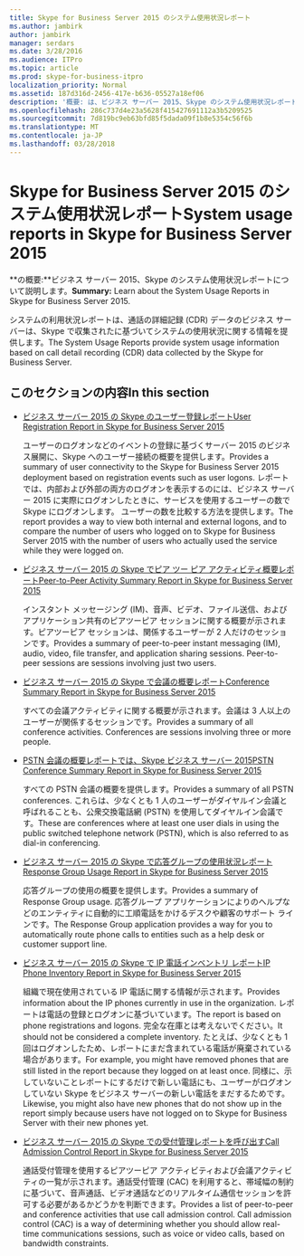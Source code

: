 ```yaml
---
title: Skype for Business Server 2015 のシステム使用状況レポート
ms.author: jambirk
author: jambirk
manager: serdars
ms.date: 3/28/2016
ms.audience: ITPro
ms.topic: article
ms.prod: skype-for-business-itpro
localization_priority: Normal
ms.assetid: 187d316d-2456-417e-b636-05527a18ef06
description: '概要: は、ビジネス サーバー 2015、Skype のシステム使用状況レポートについて説明します。'
ms.openlocfilehash: 286c737d4e23a5628f415427691112a3b5209525
ms.sourcegitcommit: 7d819bc9eb63bfd85f5dada09f1b8e5354c56f6b
ms.translationtype: MT
ms.contentlocale: ja-JP
ms.lasthandoff: 03/28/2018
---
```

# <a name="system-usage-reports-in-skype-for-business-server-2015"></a><span data-ttu-id="3784b-103">Skype for Business Server 2015 のシステム使用状況レポート</span><span class="sxs-lookup"><span data-stu-id="3784b-103">System usage reports in Skype for Business Server 2015</span></span>
 
<span data-ttu-id="3784b-104">**の概要:**ビジネス サーバー 2015、Skype のシステム使用状況レポートについて説明します。</span><span class="sxs-lookup"><span data-stu-id="3784b-104">**Summary:** Learn about the System Usage Reports in Skype for Business Server 2015.</span></span>
  
<span data-ttu-id="3784b-105">システムの利用状況レポートは、通話の詳細記録 (CDR) データのビジネス サーバーは、Skype で収集されたに基づいてシステムの使用状況に関する情報を提供します。</span><span class="sxs-lookup"><span data-stu-id="3784b-105">The System Usage Reports provide system usage information based on call detail recording (CDR) data collected by the Skype for Business Server.</span></span>
  
## <a name="in-this-section"></a><span data-ttu-id="3784b-106">このセクションの内容</span><span class="sxs-lookup"><span data-stu-id="3784b-106">In this section</span></span>

- [<span data-ttu-id="3784b-107">ビジネス サーバー 2015 の Skype のユーザー登録レポート</span><span class="sxs-lookup"><span data-stu-id="3784b-107">User Registration Report in Skype for Business Server 2015</span></span>](user-registration-report.md)
    
    <span data-ttu-id="3784b-108">ユーザーのログオンなどのイベントの登録に基づくサーバー 2015 のビジネス展開に、Skype へのユーザー接続の概要を提供します。</span><span class="sxs-lookup"><span data-stu-id="3784b-108">Provides a summary of user connectivity to the Skype for Business Server 2015 deployment based on registration events such as user logons.</span></span> <span data-ttu-id="3784b-109">レポートでは、内部および外部の両方のログオンを表示するのには、ビジネス サーバー 2015 に実際にログオンしたときに、サービスを使用するユーザーの数で Skype にログオンします。 ユーザーの数を比較する方法を提供します。</span><span class="sxs-lookup"><span data-stu-id="3784b-109">The report provides a way to view both internal and external logons, and to compare the number of users who logged on to Skype for Business Server 2015 with the number of users who actually used the service while they were logged on.</span></span>
    
- [<span data-ttu-id="3784b-110">ビジネス サーバー 2015 の Skype でピア ツー ピア アクティビティ概要レポート</span><span class="sxs-lookup"><span data-stu-id="3784b-110">Peer-to-Peer Activity Summary Report in Skype for Business Server 2015</span></span>](peer-to-peer-activity-summary-report.md)
    
    <span data-ttu-id="3784b-p102">インスタント メッセージング (IM)、音声、ビデオ、ファイル送信、およびアプリケーション共有のピアツーピア セッションに関する概要が示されます。ピアツーピア セッションは、関係するユーザーが 2 人だけのセッションです。</span><span class="sxs-lookup"><span data-stu-id="3784b-p102">Provides a summary of peer-to-peer instant messaging (IM), audio, video, file transfer, and application sharing sessions. Peer-to-peer sessions are sessions involving just two users.</span></span>
    
- [<span data-ttu-id="3784b-113">ビジネス サーバー 2015 の Skype で会議の概要レポート</span><span class="sxs-lookup"><span data-stu-id="3784b-113">Conference Summary Report in Skype for Business Server 2015</span></span>](conference-summary-report.md)
    
    <span data-ttu-id="3784b-p103">すべての会議アクティビティに関する概要が示されます。会議は 3 人以上のユーザーが関係するセッションです。</span><span class="sxs-lookup"><span data-stu-id="3784b-p103">Provides a summary of all conference activities. Conferences are sessions involving three or more people.</span></span>
    
- [<span data-ttu-id="3784b-116">PSTN 会議の概要レポートでは、Skype ビジネス サーバー 2015</span><span class="sxs-lookup"><span data-stu-id="3784b-116">PSTN Conference Summary Report in Skype for Business Server 2015</span></span>](pstn-conference-summary-report.md)
    
    <span data-ttu-id="3784b-117">すべての PSTN 会議の概要を提供します。</span><span class="sxs-lookup"><span data-stu-id="3784b-117">Provides a summary of all PSTN conferences.</span></span> <span data-ttu-id="3784b-118">これらは、少なくとも 1 人のユーザーがダイヤルイン会議と呼ばれることも、公衆交換電話網 (PSTN) を使用してダイヤルイン会議です。</span><span class="sxs-lookup"><span data-stu-id="3784b-118">These are conferences where at least one user dials in using the public switched telephone network (PSTN), which is also referred to as dial-in conferencing.</span></span>
    
- [<span data-ttu-id="3784b-119">ビジネス サーバー 2015 の Skype で応答グループの使用状況レポート</span><span class="sxs-lookup"><span data-stu-id="3784b-119">Response Group Usage Report in Skype for Business Server 2015</span></span>](response-group-usage-report.md)
    
    <span data-ttu-id="3784b-120">応答グループの使用の概要を提供します。</span><span class="sxs-lookup"><span data-stu-id="3784b-120">Provides a summary of Response Group usage.</span></span> <span data-ttu-id="3784b-121">応答グループ アプリケーションによりのヘルプなどのエンティティに自動的に工順電話をかけるデスクや顧客のサポート ラインです。</span><span class="sxs-lookup"><span data-stu-id="3784b-121">The Response Group application provides a way for you to automatically route phone calls to entities such as a help desk or customer support line.</span></span>
    
- [<span data-ttu-id="3784b-122">ビジネス サーバー 2015 の Skype で IP 電話インベントリ レポート</span><span class="sxs-lookup"><span data-stu-id="3784b-122">IP Phone Inventory Report in Skype for Business Server 2015</span></span>](ip-phone-inventory-report.md)
    
    <span data-ttu-id="3784b-123">組織で現在使用されている IP 電話に関する情報が示されます。</span><span class="sxs-lookup"><span data-stu-id="3784b-123">Provides information about the IP phones currently in use in the organization.</span></span> <span data-ttu-id="3784b-124">レポートは電話の登録とログオンに基づいています。</span><span class="sxs-lookup"><span data-stu-id="3784b-124">The report is based on phone registrations and logons.</span></span> <span data-ttu-id="3784b-125">完全な在庫とは考えないでください。</span><span class="sxs-lookup"><span data-stu-id="3784b-125">It should not be considered a complete inventory.</span></span> <span data-ttu-id="3784b-126">たとえば、少なくとも 1 回はログオンしたため、レポートにまだ含まれている電話が廃棄されている場合があります。</span><span class="sxs-lookup"><span data-stu-id="3784b-126">For example, you might have removed phones that are still listed in the report because they logged on at least once.</span></span> <span data-ttu-id="3784b-127">同様に、示していないことレポートにするだけで新しい電話にも、ユーザーがログオンしていない Skype をビジネス サーバーの新しい電話をまだするためです。</span><span class="sxs-lookup"><span data-stu-id="3784b-127">Likewise, you might also have new phones that do not show up in the report simply because users have not logged on to Skype for Business Server with their new phones yet.</span></span>
    
- [<span data-ttu-id="3784b-128">ビジネス サーバー 2015 の Skype での受付管理レポートを呼び出す</span><span class="sxs-lookup"><span data-stu-id="3784b-128">Call Admission Control Report in Skype for Business Server 2015</span></span>](call-admission-control-report.md)
    
    <span data-ttu-id="3784b-p107">通話受付管理を使用するピアツーピア アクティビティおよび会議アクティビティの一覧が示されます。通話受付管理 (CAC) を利用すると、帯域幅の制約に基づいて、音声通話、ビデオ通話などのリアルタイム通信セッションを許可する必要があるかどうかを判断できます。</span><span class="sxs-lookup"><span data-stu-id="3784b-p107">Provides a list of peer-to-peer and conference activities that use call admission control. Call admission control (CAC) is a way of determining whether you should allow real-time communications sessions, such as voice or video calls, based on bandwidth constraints.</span></span>
    

